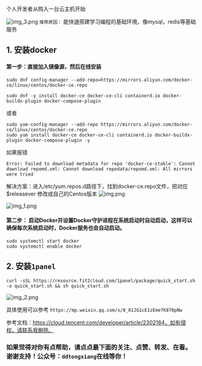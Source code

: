 个人开发者从购入一台云主机开始

![img_3.png](img_3.png)
`推荐原因：` 能快速搭建学习编程的基础环境，像mysql，redis等基础服务


## 1. 安装docker

#### 第一步：直接加入镜像源，然后在线安装
```shell
sudo dnf config-manager --add-repo=https://mirrors.aliyun.com/docker-ce/linux/centos/docker-ce.repo

sudo dnf -y install docker-ce docker-ce-cli containerd.io docker-buildx-plugin docker-compose-plugin
```
或者
```shell
sudo yum-config-manager --add-repo https://mirrors.aliyun.com/docker-ce/linux/centos/docker-ce.repo
sudo yum install docker-ce docker-ce-cli containerd.io docker-buildx-plugin docker-compose-plugin -y
```
如果报错
```shell
Error: Failed to download metadata for repo 'docker-ce-stable': Cannot download repomd.xml: Cannot download repodata/repomd.xml: All mirrors were tried
```
解决方案：进入/etc/yum.repos.d路径下，找到docker-ce.repo文件，把对应 $releasever 修改成自己的Centos版本
![img.png](img.png)

![img_1.png](img_1.png)

#### 第二步： 启动Docker并设置Docker守护进程在系统启动时自动启动，这样可以确保每次系统启动时，Docker服务也会自动启动。
```shell
sudo systemctl start docker
sudo systemctl enable docker
```

##  2. 安装`1panel`
```shell
curl -sSL https://resource.fit2cloud.com/1panel/package/quick_start.sh -o quick_start.sh && sh quick_start.sh
```
![img_2.png](img_2.png)

具体使用可以参考 `https://mp.weixin.qq.com/s/8_81JG1cE1zEmefK870pNw`

参考文档：https://cloud.tencent.com/developer/article/2302184，如有侵权，请联系我删除。

### 如果觉得对你有点帮助，请点点最下面的关注、点赞、转发、在看。谢谢支持！公众号：`ddtongxiang`在线等你！